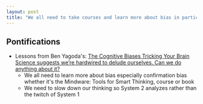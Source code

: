 ```yaml
---
layout: post
title: "We all need to take courses and learn more about bias in particular confirmation bias and System 1 twitch versus System 2 slow thinking analytic"
---
```


## Pontifications

* Lessons from Ben Yagoda's: [The Cognitive Biases Tricking Your Brain Science suggests we’re hardwired to delude ourselves. Can we do anything about it?](https://www.theatlantic.com/magazine/archive/2018/09/cognitive-bias/565775/)
  * We all need to learn more about bias especially confirmation bias whether it's the Mindware: Tools for Smart Thinking, course or book
  * We need to slow down our thinking so System 2 analyzes rather than the twitch of System 1
